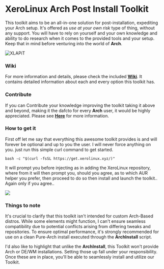 # XeroLinux Arch Post Install Toolkit

This toolkit aims to be an all-in-one solution for post-installation, expediting your Arch setup. It's offered as *use at your own risk* type of thing, without any support. You will have to rely on yourself and your own knowledge and ability to do research when it comes to the provided tools and your setup. Keep that in mind before venturing into the world of **Arch**.

![XLAPiT](https://i.imgur.com/JuWceYE.png)

### Wiki

For more information and details, please check the included [**Wiki**](https://github.com/xerolinux/xlapit-cli/wiki). It contains detailed information about each and every option this toolkit has.

### Contribute

If you can Contribute your knowledge improving the toolkit taking it above and beyond, making it the dafcto for every **Arch** user, it would be highly appreciated. Please see [**Here**](https://github.com/xerolinux/xlapit-cli/wiki/User-Contribution) for more information.

### How to get it

First off let me say that everything this awesome toolkit provides is and will forever be optional and up to you the user. I will never force anything on you. just run this simple curl command to get started.

```
bash -c "$(curl -fsSL https://get.xerolinux.xyz/)"
```

It will prompt you before injecting as in adding the XeroLinux repository, where from it will then prompt you, should you agree, as to which AUR helper you prefer, then proceed to do so then install and launch the toolkit.. Again only if you agree..

![](https://i.imgur.com/ZnxxpW2.png)

### Things to note

It's crucial to clarify that this toolkit isn't intended for custom Arch-Based distros. While some elements might function, I can't ensure seamless compatibility due to potential conflicts arising from differing tweaks and repositories. To ensure optimal performance, it's strongly recommended for use on a clean Pure-Arch install executed through the **ArchInstall** script.

I'd also like to highlight that unlike the **ArchInstall**, this Toolkit won't provide Arch or DE/WM installations. Setting those up fall under your responsibility. Once these are in place, you'll be able to seamlessly install and utilize our Toolkit.

